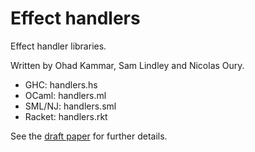 Effect handlers
===============

Effect handler libraries.

Written by Ohad Kammar, Sam Lindley and Nicolas Oury.

  * GHC:    handlers.hs
  * OCaml:  handlers.ml
  * SML/NJ: handlers.sml
  * Racket: handlers.rkt

See the
[draft paper](http://homepages.inf.ed.ac.uk/slindley/papers/handlers-draft-november2012.pdf)
for further details.
